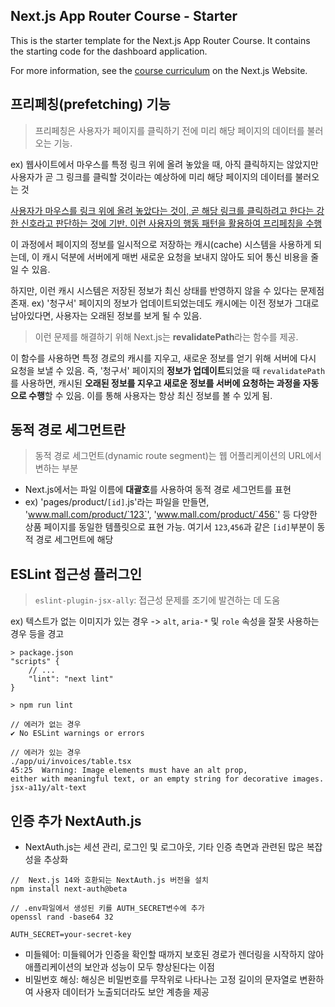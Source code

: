 ## Next.js App Router Course - Starter

This is the starter template for the Next.js App Router Course. It contains the starting code for the dashboard application.

For more information, see the [course curriculum](https://nextjs.org/learn) on the Next.js Website.

## 프리페칭(prefetching) 기능
> 프리페칭은 사용자가 페이지를 클릭하기 전에 미리 해당 페이지의 데이터를 불러오는 기능. 

ex) 웹사이트에서 마우스를 특정 링크 위에 올려 놓았을 때, 아직 클릭하지는 않았지만 사용자가 곧 그 링크를 클릭할 것이라는 예상하에 미리 해당 페이지의 데이터를 불러오는 것

<u>사용자가 마우스를 링크 위에 올려 놓았다는 것이, 곧 해당 링크를 클릭하려고 한다는 강한 신호라고 판단하는 것에 기반. 이런 사용자의 행동 패턴을 활용하여 프리페칭을 수행</u>

이 과정에서 페이지의 정보를 일시적으로 저장하는 캐시(cache) 시스템을 사용하게 되는데, 이 캐시 덕분에 서버에게 매번 새로운 요청을 보내지 않아도 되어 통신 비용을 줄일 수 있음.

하지만, 이런 캐시 시스템은 저장된 정보가 최신 상태를 반영하지 않을 수 있다는 문제점 존재.
ex)  '청구서' 페이지의 정보가 업데이트되었는데도 캐시에는 이전 정보가 그대로 남아있다면, 사용자는 오래된 정보를 보게 될 수 있음.

> 이런 문제를 해결하기 위해 Next.js는 **revalidatePath**라는 함수를 제공. 

이 함수를 사용하면 특정 경로의 캐시를 지우고, 새로운 정보를 얻기 위해 서버에 다시 요청을 보낼 수 있음. 즉, '청구서' 페이지의 **정보가 업데이트**되었을 때 `revalidatePath`를 사용하면, 캐시된 **오래된 정보를 지우고 새로운 정보를 서버에 요청하는 과정을 자동으로 수행**할 수 있음. 이를 통해 사용자는 항상 최신 정보를 볼 수 있게 됨.



## 동적 경로 세그먼트란
> 동적 경로 세그먼트(dynamic route segment)는 웹 어플리케이션의 URL에서 변하는 부분
- Next.js에서는 파일 이름에 **대괄호**를 사용하여 동적 경로 세그먼트를 표현
- ex) 'pages/product/`[id]`.js'라는 파일을 만들면, 'www.mall.com/product/`123`', 'www.mall.com/product/`456`' 등 다양한 상품 페이지를 동일한 템플릿으로 표현 가능. 여기서 `123`,`456`과 같은 `[id]`부분이 동적 경로 세그먼트에 해당


## ESLint 접근성 플러그인
> `eslint-plugin-jsx-ally`: 접근성 문제를 조기에 발견하는 데 도움

ex) 텍스트가 없는 이미지가 있는 경우 -> `alt`, `aria-*` 및 `role` 속성을 잘못 사용하는 경우 등을 경고

```
> package.json
"scripts" {
    // ...
    "lint": "next lint"
}

> npm run lint

// 에러가 없는 경우
✔ No ESLint warnings or errors

// 에러가 있는 경우
./app/ui/invoices/table.tsx
45:25  Warning: Image elements must have an alt prop,
either with meaningful text, or an empty string for decorative images. jsx-a11y/alt-text
```

## 인증 추가  NextAuth.js
- NextAuth.js는 세션 관리, 로그인 및 로그아웃, 기타 인증 측면과 관련된 많은 복잡성을 추상화

```
//  Next.js 14와 호환되는 NextAuth.js 버전을 설치
npm install next-auth@beta

// .env파일에서 생성된 키를 AUTH_SECRET변수에 추가
openssl rand -base64 32

AUTH_SECRET=your-secret-key
```

- 미들웨어: 미들웨어가 인증을 확인할 때까지 보호된 경로가 렌더링을 시작하지 않아 애플리케이션의 보안과 성능이 모두 향상된다는 이점
- 비밀번호 해싱: 해싱은 비밀번호를 무작위로 나타나는 고정 길이의 문자열로 변환하여 사용자 데이터가 노출되더라도 보안 계층을 제공